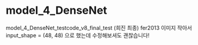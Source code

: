 # model_4_DenseNet
model_4_DenseNet_testcode_v8_final_test (희진 최종)
fer2013 이미지 작아서 input_shape = (48, 48) 으로 했는데 수정해보셔도 괜찮습니다!
